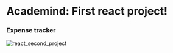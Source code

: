 # Academind: First react project!

### Expense tracker

![react_second_project](https://user-images.githubusercontent.com/89336239/188957353-52cca8f6-2168-4300-b2de-51588cae3b5f.jpg)
